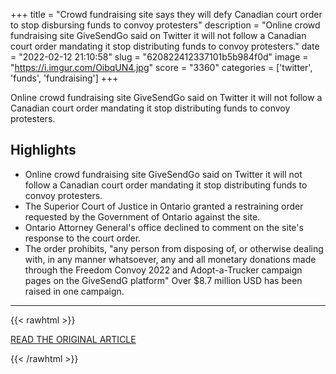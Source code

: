 +++
title = "Crowd fundraising site says they will defy Canadian court order to stop disbursing funds to convoy protesters"
description = "Online crowd fundraising site GiveSendGo said on Twitter it will not follow a Canadian court order mandating it stop distributing funds to convoy protesters."
date = "2022-02-12 21:10:58"
slug = "620822412337101b5b984f0d"
image = "https://i.imgur.com/OibqUN4.jpg"
score = "3360"
categories = ['twitter', 'funds', 'fundraising']
+++

Online crowd fundraising site GiveSendGo said on Twitter it will not follow a Canadian court order mandating it stop distributing funds to convoy protesters.

## Highlights

- Online crowd fundraising site GiveSendGo said on Twitter it will not follow a Canadian court order mandating it stop distributing funds to convoy protesters.
- The Superior Court of Justice in Ontario granted a restraining order requested by the Government of Ontario against the site.
- Ontario Attorney General's office declined to comment on the site's response to the court order.
- The order prohibits, "any person from disposing of, or otherwise dealing with, in any manner whatsoever, any and all monetary donations made through the Freedom Convoy 2022 and Adopt-a-Trucker campaign pages on the GiveSendG platform" Over $8.7 million USD has been raised in one campaign.

---

{{< rawhtml >}}
  <p class="article-category">
    <a target="_blank" href="https://www.cnn.com/2022/02/11/business/givesendgo-trucker-convoy-protest/index.html">READ THE ORIGINAL ARTICLE</a>
  </p>
{{< /rawhtml >}}
